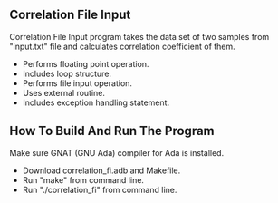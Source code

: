 ## Correlation File Input

Correlation File Input program takes the data set of two samples from "input.txt" file and calculates correlation coefficient of them.

* Performs floating point operation.
* Includes loop structure.
* Performs file input operation.
* Uses external routine.
* Includes exception handling statement.


## How To Build And Run The Program

Make sure GNAT (GNU Ada) compiler for Ada is installed.

* Download correlation_fi.adb and Makefile.
* Run "make" from command line.
* Run "./correlation_fi" from command line.
